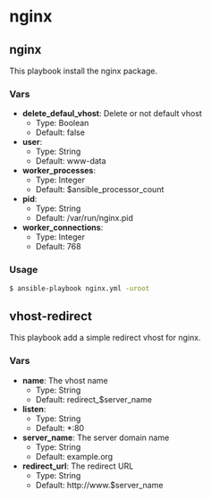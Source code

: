 nginx
=====

## nginx

This playbook install the nginx package.

### Vars

* **delete_defaul_vhost**: Delete or not default vhost
    * Type: Boolean
    * Default: false
* **user**:
    * Type: String
    * Default: www-data
* **worker_processes**:
    * Type: Integer
    * Default: $ansible_processor_count
* **pid**:
    * Type: String
    * Default: /var/run/nginx.pid
* **worker_connections**:
    * Type: Integer
    * Default: 768

### Usage

``` bash
$ ansible-playbook nginx.yml -uroot
```

## vhost-redirect

This playbook add a simple redirect vhost for nginx.

### Vars

* **name**: The vhost name
    * Type: String
    * Default: redirect_$server_name
* **listen**:
    * Type: String
    * Default: *:80
* **server_name**: The server domain name
    * Type: String
    * Default: example.org
* **redirect_url**: The redirect URL
    * Type: String
    * Default: http://www.$server_name
